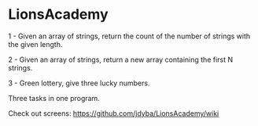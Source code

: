 # LionsAcademy


1 - Given an array of strings, return the count of the number of strings with the given length.

2 - Given an array of strings, return a new array containing the first N strings.

3 - Green lottery, give three lucky numbers.

Three tasks in one program.

Check out screens: https://github.com/jdyba/LionsAcademy/wiki
